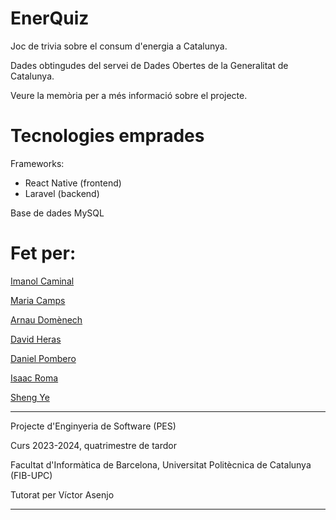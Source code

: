 # EnerQuiz

Joc de trivia sobre el consum d'energia a Catalunya.

Dades obtingudes del servei de Dades Obertes de la Generalitat de Catalunya.

Veure la memòria per a més informació sobre el projecte.

# Tecnologies emprades


Frameworks:
- React Native (frontend)
- Laravel (backend)

Base de dades MySQL

# Fet per:

[Imanol Caminal](https://github.com/kuu02Real) 

[Maria Camps](https://github.com/mcampsll)

[Arnau Domènech](https://github.com/arna1d0me)

[David Heras](https://github.com/David-Heras)

[Daniel Pombero](https://github.com/Daniips)

[Isaac Roma](https://github.com/isaacroma)

[Sheng Ye](https://github.com/guionwind)


-----

Projecte d'Enginyeria de Software (PES)

Curs 2023-2024, quatrimestre de tardor

Facultat d'Informàtica de Barcelona, Universitat Politècnica de Catalunya (FIB-UPC)

Tutorat per Víctor Asenjo

-----
